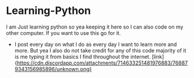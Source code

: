 # Learning-Python
I am Just learning python so yea keeping it here so I can also code on my other computer. If you want to use this go for it.

- I post every day on what I do as every day I want to learn more and more. But yea I also do not take credit for any of this code majority of it is me typing it from basics I find throughout the internet.
[link]{https://cdn.discordapp.com/attachments/714633251481976883/768879343156985896/unknown.png}
